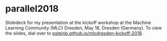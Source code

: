 # parallel2018

Slidedeck for my presentation at the kickoff workshop at the Machine Learning Community (MLC) Dresden, May 18, Dresden (Germany). To view the slides, dial over to [psteinb.github.io/mlcdresden-kickoff-2018](https://psteinb.github.io/mlcdresden-kickoff-2018).
